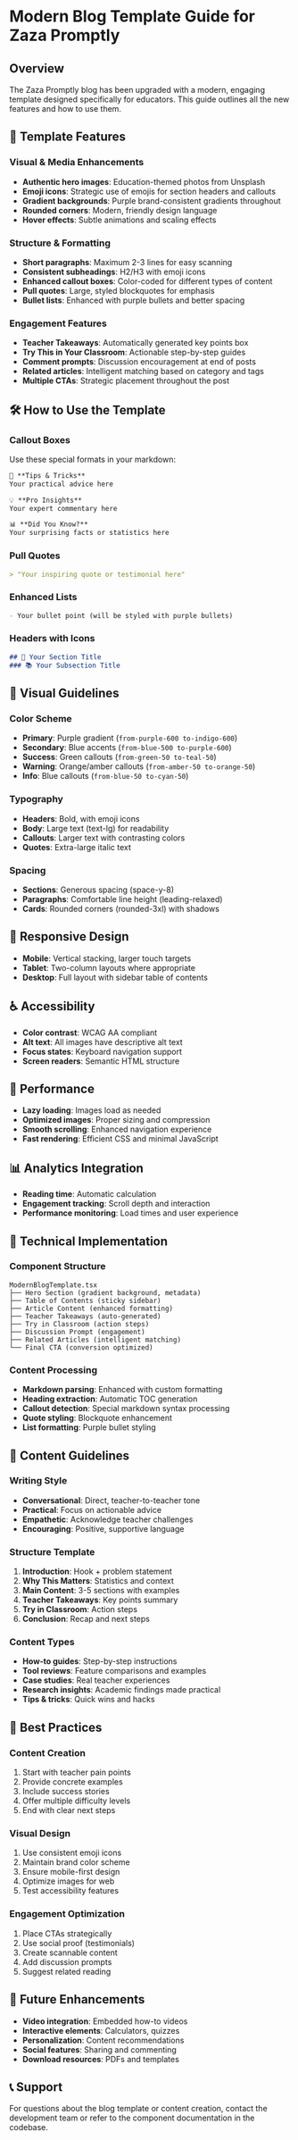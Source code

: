 # Modern Blog Template Guide for Zaza Promptly

## Overview
The Zaza Promptly blog has been upgraded with a modern, engaging template designed specifically for educators. This guide outlines all the new features and how to use them.

## 🎨 Template Features

### Visual & Media Enhancements
- **Authentic hero images**: Education-themed photos from Unsplash
- **Emoji icons**: Strategic use of emojis for section headers and callouts
- **Gradient backgrounds**: Purple brand-consistent gradients throughout
- **Rounded corners**: Modern, friendly design language
- **Hover effects**: Subtle animations and scaling effects

### Structure & Formatting
- **Short paragraphs**: Maximum 2-3 lines for easy scanning
- **Consistent subheadings**: H2/H3 with emoji icons
- **Enhanced callout boxes**: Color-coded for different types of content
- **Pull quotes**: Large, styled blockquotes for emphasis
- **Bullet lists**: Enhanced with purple bullets and better spacing

### Engagement Features
- **Teacher Takeaways**: Automatically generated key points box
- **Try This in Your Classroom**: Actionable step-by-step guides
- **Comment prompts**: Discussion encouragement at end of posts
- **Related articles**: Intelligent matching based on category and tags
- **Multiple CTAs**: Strategic placement throughout the post

## 🛠 How to Use the Template

### Callout Boxes
Use these special formats in your markdown:

```markdown
📝 **Tips & Tricks**
Your practical advice here

💡 **Pro Insights** 
Your expert commentary here

📊 **Did You Know?**
Your surprising facts or statistics here
```

### Pull Quotes
```markdown
> "Your inspiring quote or testimonial here"
```

### Enhanced Lists
```markdown
- Your bullet point (will be styled with purple bullets)
```

### Headers with Icons
```markdown
## 🎯 Your Section Title
### 📚 Your Subsection Title
```

## 🎨 Visual Guidelines

### Color Scheme
- **Primary**: Purple gradient (`from-purple-600 to-indigo-600`)
- **Secondary**: Blue accents (`from-blue-500 to-purple-600`)
- **Success**: Green callouts (`from-green-50 to-teal-50`)
- **Warning**: Orange/amber callouts (`from-amber-50 to-orange-50`)
- **Info**: Blue callouts (`from-blue-50 to-cyan-50`)

### Typography
- **Headers**: Bold, with emoji icons
- **Body**: Large text (text-lg) for readability
- **Callouts**: Larger text with contrasting colors
- **Quotes**: Extra-large italic text

### Spacing
- **Sections**: Generous spacing (space-y-8)
- **Paragraphs**: Comfortable line height (leading-relaxed)
- **Cards**: Rounded corners (rounded-3xl) with shadows

## 📱 Responsive Design
- **Mobile**: Vertical stacking, larger touch targets
- **Tablet**: Two-column layouts where appropriate
- **Desktop**: Full layout with sidebar table of contents

## ♿ Accessibility
- **Color contrast**: WCAG AA compliant
- **Alt text**: All images have descriptive alt text
- **Focus states**: Keyboard navigation support
- **Screen readers**: Semantic HTML structure

## 🚀 Performance
- **Lazy loading**: Images load as needed
- **Optimized images**: Proper sizing and compression
- **Smooth scrolling**: Enhanced navigation experience
- **Fast rendering**: Efficient CSS and minimal JavaScript

## 📊 Analytics Integration
- **Reading time**: Automatic calculation
- **Engagement tracking**: Scroll depth and interaction
- **Performance monitoring**: Load times and user experience

## 🔧 Technical Implementation

### Component Structure
```
ModernBlogTemplate.tsx
├── Hero Section (gradient background, metadata)
├── Table of Contents (sticky sidebar)
├── Article Content (enhanced formatting)
├── Teacher Takeaways (auto-generated)
├── Try in Classroom (action steps)
├── Discussion Prompt (engagement)
├── Related Articles (intelligent matching)
└── Final CTA (conversion optimized)
```

### Content Processing
- **Markdown parsing**: Enhanced with custom formatting
- **Heading extraction**: Automatic TOC generation
- **Callout detection**: Special markdown syntax processing
- **Quote styling**: Blockquote enhancement
- **List formatting**: Purple bullet styling

## 📝 Content Guidelines

### Writing Style
- **Conversational**: Direct, teacher-to-teacher tone
- **Practical**: Focus on actionable advice
- **Empathetic**: Acknowledge teacher challenges
- **Encouraging**: Positive, supportive language

### Structure Template
1. **Introduction**: Hook + problem statement
2. **Why This Matters**: Statistics and context
3. **Main Content**: 3-5 sections with examples
4. **Teacher Takeaways**: Key points summary
5. **Try in Classroom**: Action steps
6. **Conclusion**: Recap and next steps

### Content Types
- **How-to guides**: Step-by-step instructions
- **Tool reviews**: Feature comparisons and examples
- **Case studies**: Real teacher experiences
- **Research insights**: Academic findings made practical
- **Tips & tricks**: Quick wins and hacks

## 🎯 Best Practices

### Content Creation
1. Start with teacher pain points
2. Provide concrete examples
3. Include success stories
4. Offer multiple difficulty levels
5. End with clear next steps

### Visual Design
1. Use consistent emoji icons
2. Maintain brand color scheme
3. Ensure mobile-first design
4. Optimize images for web
5. Test accessibility features

### Engagement Optimization
1. Place CTAs strategically
2. Use social proof (testimonials)
3. Create scannable content
4. Add discussion prompts
5. Suggest related reading

## 🔄 Future Enhancements
- **Video integration**: Embedded how-to videos
- **Interactive elements**: Calculators, quizzes
- **Personalization**: Content recommendations
- **Social features**: Sharing and commenting
- **Download resources**: PDFs and templates

## 📞 Support
For questions about the blog template or content creation, contact the development team or refer to the component documentation in the codebase.